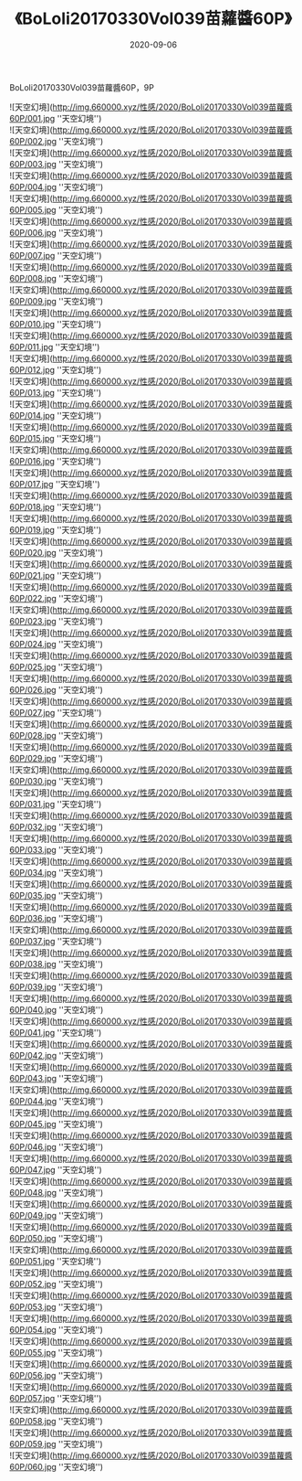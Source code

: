 ﻿---
layout: post
title:  《BoLoli20170330Vol039苗蘿醬60P》
date:   2020-09-06
img: http://img.660000.xyz/性感/2020/BoLoli20170330Vol039苗蘿醬60P/000.jpg
categories: [美女, 性感, 泳衣]
---

BoLoli20170330Vol039苗蘿醬60P，9P



![天空幻境](http://img.660000.xyz/性感/2020/BoLoli20170330Vol039苗蘿醬60P/001.jpg ''天空幻境'') <br>
![天空幻境](http://img.660000.xyz/性感/2020/BoLoli20170330Vol039苗蘿醬60P/002.jpg ''天空幻境'') <br>
![天空幻境](http://img.660000.xyz/性感/2020/BoLoli20170330Vol039苗蘿醬60P/003.jpg ''天空幻境'') <br>
![天空幻境](http://img.660000.xyz/性感/2020/BoLoli20170330Vol039苗蘿醬60P/004.jpg ''天空幻境'') <br>
![天空幻境](http://img.660000.xyz/性感/2020/BoLoli20170330Vol039苗蘿醬60P/005.jpg ''天空幻境'') <br>
![天空幻境](http://img.660000.xyz/性感/2020/BoLoli20170330Vol039苗蘿醬60P/006.jpg ''天空幻境'') <br>
![天空幻境](http://img.660000.xyz/性感/2020/BoLoli20170330Vol039苗蘿醬60P/007.jpg ''天空幻境'') <br>
![天空幻境](http://img.660000.xyz/性感/2020/BoLoli20170330Vol039苗蘿醬60P/008.jpg ''天空幻境'') <br>
![天空幻境](http://img.660000.xyz/性感/2020/BoLoli20170330Vol039苗蘿醬60P/009.jpg ''天空幻境'') <br>
![天空幻境](http://img.660000.xyz/性感/2020/BoLoli20170330Vol039苗蘿醬60P/010.jpg ''天空幻境'') <br>
![天空幻境](http://img.660000.xyz/性感/2020/BoLoli20170330Vol039苗蘿醬60P/011.jpg ''天空幻境'') <br>
![天空幻境](http://img.660000.xyz/性感/2020/BoLoli20170330Vol039苗蘿醬60P/012.jpg ''天空幻境'') <br>
![天空幻境](http://img.660000.xyz/性感/2020/BoLoli20170330Vol039苗蘿醬60P/013.jpg ''天空幻境'') <br>
![天空幻境](http://img.660000.xyz/性感/2020/BoLoli20170330Vol039苗蘿醬60P/014.jpg ''天空幻境'') <br>
![天空幻境](http://img.660000.xyz/性感/2020/BoLoli20170330Vol039苗蘿醬60P/015.jpg ''天空幻境'') <br>
![天空幻境](http://img.660000.xyz/性感/2020/BoLoli20170330Vol039苗蘿醬60P/016.jpg ''天空幻境'') <br>
![天空幻境](http://img.660000.xyz/性感/2020/BoLoli20170330Vol039苗蘿醬60P/017.jpg ''天空幻境'') <br>
![天空幻境](http://img.660000.xyz/性感/2020/BoLoli20170330Vol039苗蘿醬60P/018.jpg ''天空幻境'') <br>
![天空幻境](http://img.660000.xyz/性感/2020/BoLoli20170330Vol039苗蘿醬60P/019.jpg ''天空幻境'') <br>
![天空幻境](http://img.660000.xyz/性感/2020/BoLoli20170330Vol039苗蘿醬60P/020.jpg ''天空幻境'') <br>
![天空幻境](http://img.660000.xyz/性感/2020/BoLoli20170330Vol039苗蘿醬60P/021.jpg ''天空幻境'') <br>
![天空幻境](http://img.660000.xyz/性感/2020/BoLoli20170330Vol039苗蘿醬60P/022.jpg ''天空幻境'') <br>
![天空幻境](http://img.660000.xyz/性感/2020/BoLoli20170330Vol039苗蘿醬60P/023.jpg ''天空幻境'') <br>
![天空幻境](http://img.660000.xyz/性感/2020/BoLoli20170330Vol039苗蘿醬60P/024.jpg ''天空幻境'') <br>
![天空幻境](http://img.660000.xyz/性感/2020/BoLoli20170330Vol039苗蘿醬60P/025.jpg ''天空幻境'') <br>
![天空幻境](http://img.660000.xyz/性感/2020/BoLoli20170330Vol039苗蘿醬60P/026.jpg ''天空幻境'') <br>
![天空幻境](http://img.660000.xyz/性感/2020/BoLoli20170330Vol039苗蘿醬60P/027.jpg ''天空幻境'') <br>
![天空幻境](http://img.660000.xyz/性感/2020/BoLoli20170330Vol039苗蘿醬60P/028.jpg ''天空幻境'') <br>
![天空幻境](http://img.660000.xyz/性感/2020/BoLoli20170330Vol039苗蘿醬60P/029.jpg ''天空幻境'') <br>
![天空幻境](http://img.660000.xyz/性感/2020/BoLoli20170330Vol039苗蘿醬60P/030.jpg ''天空幻境'') <br>
![天空幻境](http://img.660000.xyz/性感/2020/BoLoli20170330Vol039苗蘿醬60P/031.jpg ''天空幻境'') <br>
![天空幻境](http://img.660000.xyz/性感/2020/BoLoli20170330Vol039苗蘿醬60P/032.jpg ''天空幻境'') <br>
![天空幻境](http://img.660000.xyz/性感/2020/BoLoli20170330Vol039苗蘿醬60P/033.jpg ''天空幻境'') <br>
![天空幻境](http://img.660000.xyz/性感/2020/BoLoli20170330Vol039苗蘿醬60P/034.jpg ''天空幻境'') <br>
![天空幻境](http://img.660000.xyz/性感/2020/BoLoli20170330Vol039苗蘿醬60P/035.jpg ''天空幻境'') <br>
![天空幻境](http://img.660000.xyz/性感/2020/BoLoli20170330Vol039苗蘿醬60P/036.jpg ''天空幻境'') <br>
![天空幻境](http://img.660000.xyz/性感/2020/BoLoli20170330Vol039苗蘿醬60P/037.jpg ''天空幻境'') <br>
![天空幻境](http://img.660000.xyz/性感/2020/BoLoli20170330Vol039苗蘿醬60P/038.jpg ''天空幻境'') <br>
![天空幻境](http://img.660000.xyz/性感/2020/BoLoli20170330Vol039苗蘿醬60P/039.jpg ''天空幻境'') <br>
![天空幻境](http://img.660000.xyz/性感/2020/BoLoli20170330Vol039苗蘿醬60P/040.jpg ''天空幻境'') <br>
![天空幻境](http://img.660000.xyz/性感/2020/BoLoli20170330Vol039苗蘿醬60P/041.jpg ''天空幻境'') <br>
![天空幻境](http://img.660000.xyz/性感/2020/BoLoli20170330Vol039苗蘿醬60P/042.jpg ''天空幻境'') <br>
![天空幻境](http://img.660000.xyz/性感/2020/BoLoli20170330Vol039苗蘿醬60P/043.jpg ''天空幻境'') <br>
![天空幻境](http://img.660000.xyz/性感/2020/BoLoli20170330Vol039苗蘿醬60P/044.jpg ''天空幻境'') <br>
![天空幻境](http://img.660000.xyz/性感/2020/BoLoli20170330Vol039苗蘿醬60P/045.jpg ''天空幻境'') <br>
![天空幻境](http://img.660000.xyz/性感/2020/BoLoli20170330Vol039苗蘿醬60P/046.jpg ''天空幻境'') <br>
![天空幻境](http://img.660000.xyz/性感/2020/BoLoli20170330Vol039苗蘿醬60P/047.jpg ''天空幻境'') <br>
![天空幻境](http://img.660000.xyz/性感/2020/BoLoli20170330Vol039苗蘿醬60P/048.jpg ''天空幻境'') <br>
![天空幻境](http://img.660000.xyz/性感/2020/BoLoli20170330Vol039苗蘿醬60P/049.jpg ''天空幻境'') <br>
![天空幻境](http://img.660000.xyz/性感/2020/BoLoli20170330Vol039苗蘿醬60P/050.jpg ''天空幻境'') <br>
![天空幻境](http://img.660000.xyz/性感/2020/BoLoli20170330Vol039苗蘿醬60P/051.jpg ''天空幻境'') <br>
![天空幻境](http://img.660000.xyz/性感/2020/BoLoli20170330Vol039苗蘿醬60P/052.jpg ''天空幻境'') <br>
![天空幻境](http://img.660000.xyz/性感/2020/BoLoli20170330Vol039苗蘿醬60P/053.jpg ''天空幻境'') <br>
![天空幻境](http://img.660000.xyz/性感/2020/BoLoli20170330Vol039苗蘿醬60P/054.jpg ''天空幻境'') <br>
![天空幻境](http://img.660000.xyz/性感/2020/BoLoli20170330Vol039苗蘿醬60P/055.jpg ''天空幻境'') <br>
![天空幻境](http://img.660000.xyz/性感/2020/BoLoli20170330Vol039苗蘿醬60P/056.jpg ''天空幻境'') <br>
![天空幻境](http://img.660000.xyz/性感/2020/BoLoli20170330Vol039苗蘿醬60P/057.jpg ''天空幻境'') <br>
![天空幻境](http://img.660000.xyz/性感/2020/BoLoli20170330Vol039苗蘿醬60P/058.jpg ''天空幻境'') <br>
![天空幻境](http://img.660000.xyz/性感/2020/BoLoli20170330Vol039苗蘿醬60P/059.jpg ''天空幻境'') <br>
![天空幻境](http://img.660000.xyz/性感/2020/BoLoli20170330Vol039苗蘿醬60P/060.jpg ''天空幻境'') <br>